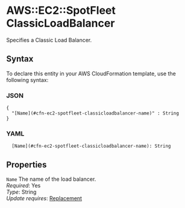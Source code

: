 # AWS::EC2::SpotFleet ClassicLoadBalancer<a name="aws-properties-ec2-spotfleet-classicloadbalancer"></a>

Specifies a Classic Load Balancer\.

## Syntax<a name="aws-properties-ec2-spotfleet-classicloadbalancer-syntax"></a>

To declare this entity in your AWS CloudFormation template, use the following syntax:

### JSON<a name="aws-properties-ec2-spotfleet-classicloadbalancer-syntax.json"></a>

```
{
  "[Name](#cfn-ec2-spotfleet-classicloadbalancer-name)" : String
}
```

### YAML<a name="aws-properties-ec2-spotfleet-classicloadbalancer-syntax.yaml"></a>

```
  [Name](#cfn-ec2-spotfleet-classicloadbalancer-name): String
```

## Properties<a name="aws-properties-ec2-spotfleet-classicloadbalancer-properties"></a>

`Name` <a name="cfn-ec2-spotfleet-classicloadbalancer-name"></a>
The name of the load balancer\.  
_Required_: Yes  
_Type_: String  
_Update requires_: [Replacement](https://docs.aws.amazon.com/AWSCloudFormation/latest/UserGuide/using-cfn-updating-stacks-update-behaviors.html#update-replacement)
